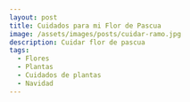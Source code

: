 ```yaml
---
layout: post
title: Cuidados para mi Flor de Pascua
image: /assets/images/posts/cuidar-ramo.jpg 
description: Cuidar flor de pascua
tags:
  - Flores
  - Plantas
  - Cuidados de plantas
  - Navidad
---
```


